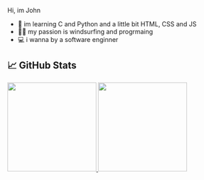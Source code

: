 Hi, im John

- 📖 im learning C and Python and a little bit HTML, CSS and JS
- 🏄‍♂️ my passion is windsurfing and progrmaing 
- 💻 i wanna by a software enginner


## &#x1f4c8; GitHub Stats

<a href="https://github.com/JanKolo04/JanKolo04">
  <img height="200px" src="https://github-readme-stats.vercel.app/api/top-langs/?username=JanKolo04&langs_count=3&theme=tokyonight"/>
</a>

<a href="https://github.com/JanKolo04/JanKolo04">
  <img height="200px" src="https://github-readme-stats.vercel.app/api/?username=JanKolo04&count_private=true&theme=tokyonight&showicons=true"/>
</a>

